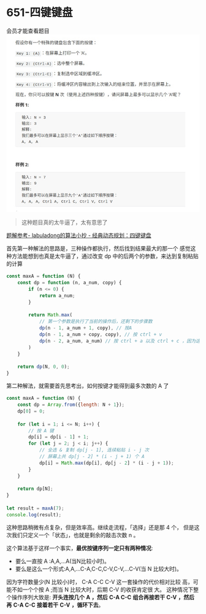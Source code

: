 # 651-四键键盘

会员才能查看题目 
![](./images/651-四键键盘.jpg)

> 这种题目真的太牛逼了，太有意思了


[题解参考- labuladong的算法小抄 - 经典动态规划：四键键盘](https://labuladong.gitbook.io/algo/di-er-zhang-shou-ba-shou-shua-dong-tai-gui-hua/yong-dong-tai-gui-hua-wan-you-xi/dong-tai-gui-hua-zhi-si-jian-jian-pan)

首先第一种解法的思路是，三种操作都执行，然后找到结果最大的那一个
感觉这种方法能想到也真是太牛逼了，通过改变 dp 中的后两个的参数，来达到复制粘贴的计算
```javascript
const maxA = function (N) {
    const dp = function (n, a_num, copy) {
        if (n <= 0) {
            return a_num;
        }
        
        return Math.max(
            // 第一个参数是执行了当前的操作后，还剩下的步骤数
            dp(n - 1, a_num + 1, copy), // 按A
            dp(n - 1, a_num + copy, copy), // 按 ctrl + v
            dp(n - 2, a_num, a_num) // 按 ctrl + a 以及 ctrl + c ，因为这两个操作是需要同时操作的
        )
    }
    
    return dp(N, 0, 0);
}
```

第二种解法，就需要首先思考出，如何按键才能得到最多次数的 A 了
```javascript
const maxA = function (N) {
    const dp = Array.from({length: N + 1});
    dp[0] = 0;

    for (let i = 1; i <= N; i++) {
        // 按 A 键
        dp[i] = dp[i - 1] + 1;
        for (let j = 2; j < i; j++) {
            // 全选 & 复制 dp[j - 1], 连续粘贴 i - j 次
            // 屏幕上共 dp[j - 2] * (i - j + 1) 个 A
            dp[i] = Math.max(dp[i], dp[j - 2] * (i - j + 1));
        }
    }

    return dp[N];
}

let result = maxA(7);
console.log(result);
```

这种思路稍微有点复杂，但是效率高。继续走流程，「选择」还是那 4 个， 但是这次我们只定义一个「状态」，也就是剩余的敲击次数 n 。

这个算法基于这样一个事实，**最优按键序列一定只有两种情况**:

- 要么一直按 A :A,A,...A(当N比较小时)。
- 要么是这么一个形式:A,A,...C-A,C-C,C-V,C-V,...C-V(当 N 比较大时)。

因为字符数量少(N 比较小)时， C-A C-C C-V 这一套操作的代价相对比较 高，可能不如一个个按 A ;而当 N 比较大时，后期 C-V 的收获肯定很 大。
这种情况下整个操作序列大致是: **开头连按几个** **A** **，然后** **C-A C-C** **组合再接若干** **C-V** **，然后再** **C-A C-C** **接着若干** **C-V** **，循环下去**。